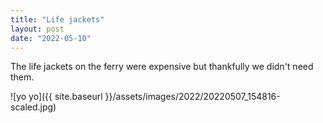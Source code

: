 ```yaml
---
title: "Life jackets"
layout: post
date: "2022-05-10"
---
```


The life jackets on the ferry were expensive but thankfully we didn't need them.

![yo yo]({{ site.baseurl }}/assets/images/2022/20220507_154816-scaled.jpg)
